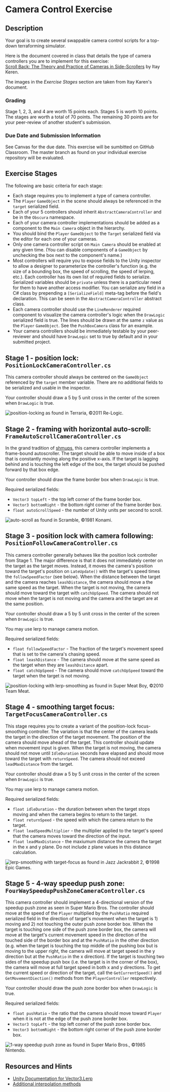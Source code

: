 # Camera Control Exercise

## Description

Your goal is to create several swappable camera control scripts for a top-down terraforming simulator.

Here is the document covered in class that details the type of camera controllers you are to implement for this exercise:  
[Scroll Back: The Theory and Practice of Cameras in Side-Scrollers](https://www.gamedeveloper.com/design/scroll-back-the-theory-and-practice-of-cameras-in-side-scrollers) by Itay Keren.  

The images in the *Exercise Stages* section are taken from Itay Karen's document.

### Grading

Stage 1, 2, 3, and 4 are worth 15 points each. Stages 5 is worth 10 points. The stages are worth a total of 70 points. The remaining 30 points are for your peer-review of another student's submission.

### Due Date and Submission Information

See Canvas for the due date. This exercise will be sumbitted on GitHub Classroom. The master branch as found on your individual exercise repository will be evaluated.

## Exercise Stages 

The following are basic criteria for each stage:
* Each stage requires you to implement a type of camera controller. 
* The `Player` `GameObject` in the scene should always be referenced in the `target` serialized field.
* Each of your 5 controllers should inherit `AbstractCameraController` and be in the `Obscura` namespace. 
* Each of your camera controller implementations should be added as a component to the `Main Camera`  object in the hierarchy.
* You should bind the `Player` `GameObject` to the `Target` serialized field via the editor for each one of your cameras.
* Only one camera controller script on `Main Camera` should be enabled at any given time. (You can disable components of a `GameObject` by unchecking the box next to the component's name.)
* Most controllers will require you to expose fields to the Unity inspector to allow a designer to parameterize the controller's function (e.g. the size of a bounding box, the speed of scrolling, the speed of lerping, etc.). Each controller has its own list of required fields to serialize. Serialized variables should be `private` unless there is a particular need for them to have another access modifier. You can serialize any field in a C# class by prepending a `[SerializeField]` meta-tag before the field's declaration. This can be seen in the `AbstractCameraController` abstract class.
* Each camera controller should use the `LineRenderer` required component to visualize the camera controller's logic when the `DrawLogic` serialized field is true. The lines should be drawn at the same `z` value as the `Player` `GameObject`. See the `PushBoxCamera` class for an example.
* Your camera controllers should be immediately testable by your peer-reviewer and should have `DrawLogic` set to true by default and in your submitted project.

## Stage 1 - position lock: `PositionLockCameraController.cs`

This camera controller should always be centered on the `GameObject` referenced by the `target` member variable. There are no additional fields to be serialized and usable in the inspector.

Your controller should draw a 5 by 5 unit cross in the center of the screen when `DrawLogic` is true. 

![position-locking](https://lh6.googleusercontent.com/Bh_vzER7pXFZgRMsi158LA_q3Dg9LnykuR1cW3f8K8hgSI-BlNKLfocuGAhHRxbrcaeadtay_MgS55CO4eD0jyDIy0QB9SvAPHFnWQlDMKfN9QQJkL4RxAKc28_ymrCz) as found in Terraria, ©2011 Re-Logic.

## Stage 2 - framing with horizontal auto-scroll: `FrameAutoScrollCameraController.cs`

In the grand tradition of [shmups](http://www.shmups.com/), this camera controller implements a frame-bound autoscroller. The target should be able to move inside of a box that is constantly moving along the positive x-axis. If the target is lagging behind and is touching the left edge of the box, the target should be pushed forward by that box edge.

Your controller should draw the frame border box when `DrawLogic` is true. 

Required serialized fields:
* `Vector3 topLeft` - the top left corner of the frame border box.
* `Vector3 bottomRight` - the bottom right corner of the frame border box.
* `float autoScrollSpeed` - the number of Unity units per second to scroll.

![auto-scroll](https://lh3.googleusercontent.com/ob8Z5bAdjxI6C9hgzL1-EcIPNeUCxCGHuOK7TaQoGtkq0iczuaSw3usLF9oYhqJfrRWQTmsRFTNqoYNoX9KjHTsuOC_auBY68C24FQEN-a3a11bM25xQdfAZ8Ls7RuxS) as found in Scramble, ©1981 Konami.

## Stage 3 - position lock with camera following: `PositionFollowCameraController.cs`

This camera controller generally behaves like the position lock controller from Stage 1. The major difference is that it does not immediately center on the target as the target moves. Instead, it moves the camera's position toward the target's position on `LateUpdate()` with the target's speed times the `followSpeedFactor` (see below). When the distance between the target and the camera reaches `leashDistance`, the camera should move a the same speed as the target. When the target is not moving, the camera should move toward the target with `catchUpSpeed`. The camera should not move when the target is not moving and the camera and the target are at the same position.

Your controller should draw a 5 by 5 unit cross in the center of the screen when `DrawLogic` is true.

You may use lerp to manage camera motion.

Required serialized fields:
* `float followSpeedFactor` - The fraction of the target's movement speed that is set to the camera's chasing speed.
* `float leashDistance` - The camera should move at the same speed as the target when they are `leashDsitance` apart.
* `float catchUpSpeed` - The camera should move `catchUpSpeed` toward the target when the target is not moving.

![position-locking with lerp-smoothing](https://lh3.googleusercontent.com/Lo1c9W3Yo0VQzf6mxAssaqXS7RoELziUwPbowklnCsI4BiqR46vYeejQPhjgZla3AR6INwVy6tCoXog4_Yc85DmlPcOapN_DjoRz6CRgD3nvTaGWkPm3cmaNpKj2tWiO) as found in Super Meat Boy, ©2010 Team Meat.

## Stage 4 - smoothing target focus: `TargetFocusCameraController.cs`

This stage requires you to create a variant of the position-lock focus-smoothing controller. The variation is that the center of the camera leads the target in the direction of the target movement. The position of the camera should move ahead of the target. This controller should update when movement input is given. When the target is not moving, the camera should not move until `IdleDuration` seconds have elapsed and should move toward the target with `returnSpeed`. The camera should not exceed `leadMaxDistance` from the target.

Your controller should draw a 5 by 5 unit cross in the center of the screen when `DrawLogic` is true.

You may use lerp to manage camera motion.

Required serialized fields:
* `float idleDuration` - the duration between when the target stops moving and when the camera begins to return to the target.
* `float returnSpeed` - the speed with which the camera return to the target.
* `float leadSpeedMultiplier` - the multiplier applied to the target's speed that the camera moves toward the direction of the input.
*  `float leadMaxDistance` - the maxiumum distance the camera the target in the x and y plane. Do not include z plane values in this distance calculation.

![lerp-smoothing with target-focus](https://lh3.googleusercontent.com/-zeUJrdvmQnbB8stwBJ-P9spyZVEJIHtxDATQPkniX1hc35Y6oCLXQaqfcCmKn_Sd1cXSHN2MF2BWn1SLmoAvQbg6rCC6h_HQtqEkplanN3iaXjNgDdixCf5SSdw-YTm) as found in Jazz Jackrabbit 2, ©1998 Epic Games.

## Stage 5 - 4-way speedup push zone: `FourWaySpeedupPushZoneCameraController.cs`

This camera controller should implement a 4-directional version of the speedup push zone as seen in Super Mario Bros. The controller should move at the speed of the `Player` multiplied by the `PushRatio` required serialized field in the direction of target's movement when the target is 1) moving and 2) not touching the outer push zone border box. When the target is touching one side of the push zone border box, the camera will move at the target's current movement speed in the direction of the touched side of the border box and at the `PushRatio` in the other direction (e.g. when the target is touching the top middle of the pushing box but is moving to the upper right, the camera will move at target speed in the y direction but at the `PushRatio` in the x direction). If the target is touching two sides of the speedup push box (i.e. the target is in the corner of the box), the camera will move at full target speed in both x and y directions. To get the current speed or direction of the target, call the `GetCurrentSpeed()` and `GetMovementDiection()` methods from the `PlayerController` respectively.

Your controller should draw the push zone border box when `DrawLogic` is true. 

Required serialized fields:
* `float pushRatio` - the ratio that the camera should move toward `Player` when it is not at the edge of the push zone border box.
* `Vector3 topLeft` - the top left corner of the push zone border box.
* `Vector3 bottomRight` - the bottom right corner of the push zone border box.

![1-way speedup push zone](https://lh6.googleusercontent.com/uuYbEkabfImuD-zi06EV57-pWfdrM7fcFsZxFXZVIfr5dFijpk_AXeRkR9K55wiqYl6IH7bMc15SEr8YzQFmHiBdvk6WntvSmkTvdDupe1y57R33AkxEXiDYif4AOUEY) as found in Super Mario Bros., ©1985 Nintendo.

## Resources and Hints

* [Unity Documentation for Vector3.Lerp](https://docs.unity3d.com/ScriptReference/Vector3.Lerp.html)
* [Additional interpolation methods](http://wiki.unity3d.com/index.php?title=Mathfx)
